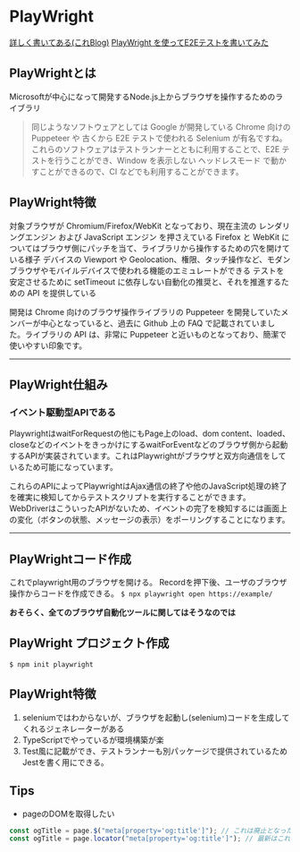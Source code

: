# PlayWright

[詳しく書いてある(これBlog)](https://takeya0x86.github.io/2020/02/07/playwright-first-impression/)
[PlayWright を使ってE2Eテストを書いてみた](https://www.cresco.co.jp/blog/entry/14335/)

## PlayWrightとは

Microsoftが中心になって開発するNode.js上からブラウザを操作するためのライブラリ
>同じようなソフトウェアとしては Google が開発している Chrome 向けの Puppeteer や 古くから E2E テストで使われる Selenium が有名ですね。 これらのソフトウェアはテストランナーとともに利用することで、E2E テストを行うことができ、Window を表示しない ヘッドレスモード で動かすことができるので、CI などでも利用することができます。

## PlayWright特徴

対象ブラウザが Chromium/Firefox/WebKit となっており、現在主流の レンダリングエンジン および JavaScript エンジン を押さえている
Firefox と WebKit についてはブラウザ側にパッチを当て、ライブラリから操作するための穴を開けている様子
デバイスの Viewport や Geolocation、権限、タッチ操作など、モダンブラウザやモバイルデバイスで使われる機能のエミュレートができる
テストを安定させるために setTimeout に依存しない自動化の推奨と、それを推進するための API を提供している

開発は Chrome 向けのブラウザ操作ライブラリの Puppeteer を開発していたメンバーが中心となっていると、過去に Github 上の FAQ で記載されていました。ライブラリの API は、非常に Puppeteer と近いものとなっており、簡潔で使いやすい印象です。

---

## PlayWright仕組み

### イベント駆動型APIである

PlaywrightはwaitForRequestの他にもPage上のload、dom content、loaded、closeなどのイベントをきっかけにするwaitForEventなどのブラウザ側から起動するAPIが実装されています。これはPlaywrightがブラウザと双方向通信をしているため可能になっています。

これらのAPIによってPlaywrightはAjax通信の終了や他のJavaScript処理の終了を確実に検知してからテストスクリプトを実行することができます。 WebDriverはこういったAPIがないため、イベントの完了を検知するには画面上の変化（ボタンの状態、メッセージの表示）をポーリングすることになります。

---

## PlayWrightコード作成

これでplaywright用のブラウザを開ける。
Recordを押下後、ユーザのブラウザ操作からコードを作成できる。
`$ npx playwright open https://example/`

**おそらく、全てのブラウザ自動化ツールに関してはそうなのでは**

## PlayWright プロジェクト作成

`$ npm init playwright`


## PlayWright特徴

1. seleniumではわからないが、ブラウザを起動し(selenium)コードを生成してくれるジェネレーターがある
2. TypeScriptでやっているが環境構築が楽
3. Test風に記載ができ、テストランナーも別パッケージで提供されているためJestを書く用にできる。


## Tips

- pageのDOMを取得したい
```ts
const ogTitle = page.$("meta[property='og:title']"); // これは廃止となった
const ogTitle = page.locator("meta[property='og:title']"); // 最新はこれを使用する
```